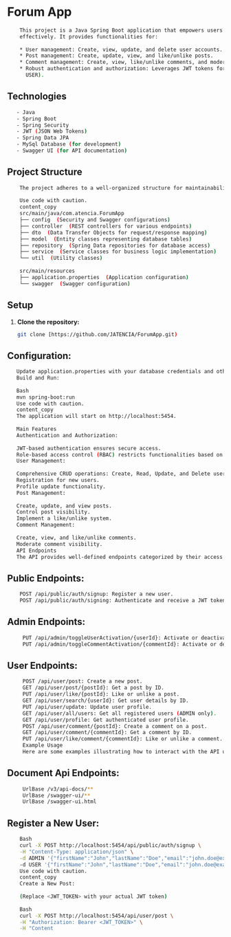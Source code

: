 # **Forum App**

```bash
    This project is a Java Spring Boot application that empowers users to engage in discussions and manage content
    effectively. It provides functionalities for:
    
    * User management: Create, view, update, and delete user accounts.
    * Post management: Create, update, view, and like/unlike posts.
    * Comment management: Create, view, like/unlike comments, and moderate their visibility.
    * Robust authentication and authorization: Leverages JWT tokens for secure access control based on user roles (ADMIN,
      USER).
```

## Technologies

```bash
   - Java
   - Spring Boot
   - Spring Security
   - JWT (JSON Web Tokens)
   - Spring Data JPA
   - MySql Database (for development)
   - Swagger UI (for API documentation)
```

## Project Structure

```bash
    The project adheres to a well-organized structure for maintainability:
    
    Use code with caution.
    content_copy
    src/main/java/com.atencia.ForumApp
    ├── config  (Security and Swagger configurations)
    ├── controller  (REST controllers for various endpoints)
    ├── dto  (Data Transfer Objects for request/response mapping)
    ├── model  (Entity classes representing database tables)
    ├── repository  (Spring Data repositories for database access)
    ├── service  (Service classes for business logic implementation)
    └── util  (Utility classes)
    
    src/main/resources
    ├── application.properties  (Application configuration)
    └── swagger  (Swagger configuration)    
```

## Setup

1. **Clone the repository:**

   ```bash
   git clone [https://github.com/JATENCIA/ForumApp.git)

## Configuration:

```bash
   Update application.properties with your database credentials and other necessary properties.
   Build and Run:
   
   Bash
   mvn spring-boot:run
   Use code with caution.
   content_copy
   The application will start on http://localhost:5454.
   
   Main Features
   Authentication and Authorization:
   
   JWT-based authentication ensures secure access.
   Role-based access control (RBAC) restricts functionalities based on roles (ADMIN, USER).
   User Management:
   
   Comprehensive CRUD operations: Create, Read, Update, and Delete users.
   Registration for new users.
   Profile update functionality.
   Post Management:
   
   Create, update, and view posts.
   Control post visibility.
   Implement a like/unlike system.
   Comment Management:
   
   Create, view, and like/unlike comments.
   Moderate comment visibility.
   API Endpoints
   The API provides well-defined endpoints categorized by their access roles:
```

## **Public Endpoints:**

 ```bash
     POST /api/public/auth/signup: Register a new user.
     POST /api/public/auth/signing: Authenticate and receive a JWT token.
 ```

## **Admin Endpoints:**

```bash
     PUT /api/admin/toggleUserActivation/{userId}: Activate or deactivate a user (ADMIN only).
     PUT /api/admin/toggleCommentActivation/{commentId}: Activate or deactivate a comment (ADMIN only).
```

## **User Endpoints:**

```bash     
     POST /api/user/post: Create a new post.
     GET /api/user/post/{postId}: Get a post by ID.
     PUT /api/user/like/{postId}: Like or unlike a post.
     GET /api/user/search/{userId}: Get user details by ID.
     PUT /api/user/update: Update user profile.
     GET /api/user/all/users: Get all registered users (ADMIN only).
     GET /api/user/profile: Get authenticated user profile.
     POST /api/user/comment/{postId}: Create a comment on a post.
     GET /api/user/comment/{commentId}: Get a comment by ID.
     PUT /api/user/like/comment/{commentId}: Like or unlike a comment.
     Example Usage
     Here are some examples illustrating how to interact with the API using cURL commands:
```

## **Document Api Endpoints:**

```bash
     UrlBase /v3/api-docs/**
     UrlBase /swagger-ui/** 
     UrlBase /swagger-ui.html 
```

## **Register a New User:**

```bash
    Bash
    curl -X POST http://localhost:5454/api/public/auth/signup \
    -H "Content-Type: application/json" \
    -d ADMIN '{"firstName":"John","lastName":"Doe","email":"john.doe@example.com","password":"password", "roles": ["ADMIN"]}'
    -d USER '{"firstName":"John","lastName":"Doe","email":"john.doe@example.com","password":"password", "roles": ["ADMIN, USER"]}'
    Use code with caution.
    content_copy
    Create a New Post:
    
    (Replace <JWT_TOKEN> with your actual JWT token)
    
    Bash
    curl -X POST http://localhost:5454/api/user/post \
    -H "Authorization: Bearer <JWT_TOKEN>" \
    -H "Content
```
